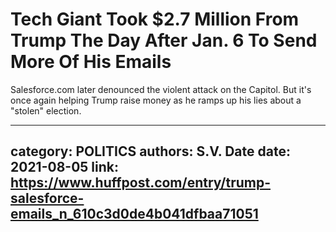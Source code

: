 # Tech Giant Took $2.7 Million From Trump The Day After Jan. 6 To Send More Of His Emails

Salesforce.com later denounced the violent attack on the Capitol. But it's once again helping Trump raise money as he ramps up his lies about a "stolen" election.

---
category: POLITICS
authors: S.V. Date
date: 2021-08-05
link: https://www.huffpost.com/entry/trump-salesforce-emails_n_610c3d0de4b041dfbaa71051
---
